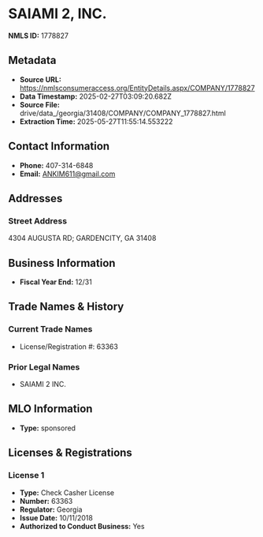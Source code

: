 # SAIAMI 2, INC.

**NMLS ID:** 1778827

## Metadata
- **Source URL:** https://nmlsconsumeraccess.org/EntityDetails.aspx/COMPANY/1778827
- **Data Timestamp:** 2025-02-27T03:09:20.682Z
- **Source File:** drive/data_/georgia/31408/COMPANY/COMPANY_1778827.html
- **Extraction Time:** 2025-05-27T11:55:14.553222

## Contact Information
- **Phone:** 407-314-6848
- **Email:** ANKIM611@gmail.com

## Addresses
### Street Address
4304 AUGUSTA RD; GARDENCITY, GA 31408

## Business Information
- **Fiscal Year End:** 12/31

## Trade Names & History
### Current Trade Names
- License/Registration #: 63363

### Prior Legal Names
- SAIAMI 2 INC.

## MLO Information
- **Type:** sponsored

## Licenses & Registrations

### License 1
- **Type:** Check Casher License
- **Number:** 63363
- **Regulator:** Georgia
- **Issue Date:** 10/11/2018
- **Authorized to Conduct Business:** Yes

